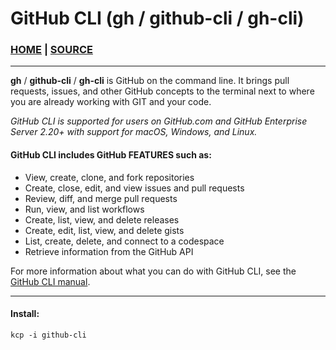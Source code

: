 # GitHub CLI (gh / github-cli / gh-cli)

### [HOME](https://docs.github.com/en/github-cli/github-cli/about-github-cli) | [SOURCE](https://github.com/cli/cli)

___

**gh** / **github-cli** / **gh-cli** is GitHub on the command line. It brings pull requests, issues, and other GitHub concepts to the terminal next to where you are already working with GIT and your code.

_GitHub CLI is supported for users on GitHub.com and GitHub Enterprise Server 2.20+ with support for macOS, Windows, and Linux._

#### GitHub CLI includes GitHub **FEATURES** such as:

*   View, create, clone, and fork repositories
*   Create, close, edit, and view issues and pull requests
*   Review, diff, and merge pull requests
*   Run, view, and list workflows
*   Create, list, view, and delete releases
*   Create, edit, list, view, and delete gists
*   List, create, delete, and connect to a codespace
*   Retrieve information from the GitHub API

For more information about what you can do with GitHub CLI, see the [GitHub CLI manual](https://cli.github.com/manual).

___

#### Install:

```
kcp -i github-cli
```
